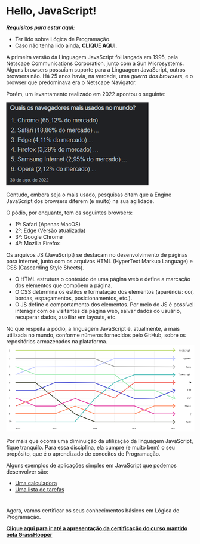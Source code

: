 # Hello, JavaScript!

***Requisitos para estar aqui:***
- Ter lido sobre Lógica de Programação.
- Caso não tenha lido ainda, [**CLIQUE AQUI**.](../01_04_transicao/README.md)

A primeira versão da Linguagem JavaScript foi lançada em 1995, pela Netscape Communications Corporation, junto com a Sun Microsystems. Alguns browsers possuíam suporte para a Linguagem JavaScript, outros browsers não. Há 25 anos havia, na verdade, uma *guerra dos browsers*, e o browser que predominava era o Netscape Navigator.

Porém, um levantamento realizado em 2022 apontou o seguinte:


![Browsers mais utilizados](browsers.png)

Contudo, embora seja o mais usado, pesquisas citam que a Engine JavaScript dos browsers diferem (e muito) na sua agilidade.

O pódio, por enquanto, tem os seguintes browsers:
- 1º: Safari (Apenas MacOS)
- 2º: Edge (Versão atualizada)
- 3º: Google Chrome
- 4º: Mozilla Firefox

Os arquivos JS (JavaScript) se destacam no desenvolvimento de páginas para internet, junto com os arquivos HTML (HyperText Markup Language) e CSS (Cascarding Style Sheets).
- O HTML estrutura o conteúdo de uma página web e define a marcação dos elementos que compõem a página.
- O CSS determina os estilos e formatação dos elementos (aparência: cor, bordas, espaçamentos, posicionamentos, etc.).
- O JS define o comportamento dos elementos. Por meio do JS é possível interagir com os visitantes da página web, salvar dados do usuário, recuperar dados, auxiliar em layouts, etc.

No que respeita a pódio, a linguagem JavaScript é, atualmente, a mais utilizada no mundo, conforme números fornecidos pelo GitHub, sobre os repositórios armazenados na plataforma.
![Linguagens de Programação mais utilizadas (2022 - GitHub)](programminglanguages.png)

Por mais que ocorra uma diminuição da utilização da linguagem JavaScript, fique tranquilo. Para essa disciplina, ela cumpre (e muito bem) o seu propósito, que é o aprendizado de conceitos de Programação.

Alguns exemplos de aplicações simples em JavaScript que podemos desenvolver são:

- [Uma calculadora](https://ldmfabio.github.io/CalculadoraSimplesJS/)
- [Uma lista de tarefas](https://ldmfabio.github.io/ToDoListSimplesJS/)

#

Agora, vamos certificar os seus conhecimentos básicos em Lógica de Programação.

[**Clique aqui para ir até a apresentação da certificação do curso mantido pela GrassHopper**](../01_06_certificacao_fundamentos/README.md)